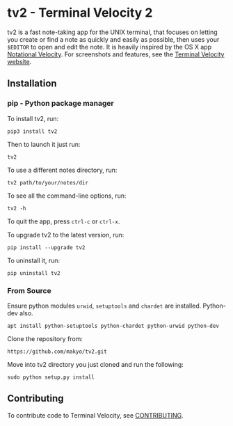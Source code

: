 # tv2 - Terminal Velocity 2

tv2 is a fast note-taking app for the UNIX terminal, that focuses on letting you create or find a note as quickly and easily as possible, then uses your `$EDITOR` to open and edit the note. It is heavily inspired by the OS X app [Notational Velocity](http://notational.net/). For screenshots and features, see the [Terminal Velocity website](https://github.com/terminal-velocity-notes/terminal_velocity).

## Installation

### pip - Python package manager
To install tv2, run:

    pip3 install tv2

Then to launch it just run:

    tv2

To use a different notes directory, run:

    tv2 path/to/your/notes/dir

To see all the command-line options, run:

    tv2 -h

To quit the app, press `ctrl-c` or `ctrl-x`.

To upgrade tv2 to the latest version, run:

    pip install --upgrade tv2

To uninstall it, run:

    pip uninstall tv2

### From Source

Ensure python modules `urwid`, `setuptools`  and `chardet` are installed. Python-dev also.

```
apt install python-setuptools python-chardet python-urwid python-dev
```

Clone the repository from:

    https://github.com/makyo/tv2.git

Move into tv2 directory you just cloned and run the following:

    sudo python setup.py install

## Contributing

To contribute code to Terminal Velocity, see
[CONTRIBUTING](/CONTRIBUTING.md#contributing-to-terminal-velocity).

